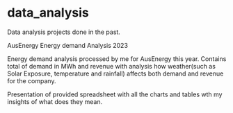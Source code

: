 # data_analysis
Data analysis projects done in the past.

AusEnergy Energy demand Analysis 2023

Energy demand analysis processed by me for AusEnergy this year.
Contains total of demand in MWh and revenue with analysis how weather(such as Solar Exposure, temperature and rainfall) affects both demand and revenue for the company.

Presentation of provided spreadsheet with all the charts and tables wth my insights of what does they mean.
